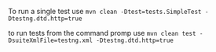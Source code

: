 To run a single test use `mvn clean -Dtest=tests.SimpleTest -Dtestng.dtd.http=true`

to run tests from the command promp use `mvn clean test -DsuiteXmlFile=testng.xml -Dtestng.dtd.http=true`